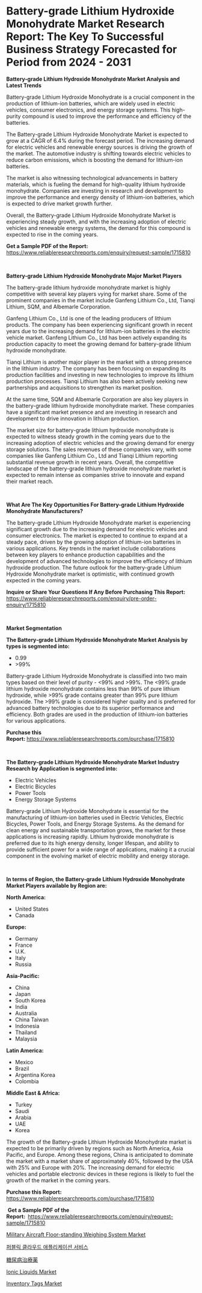 <p><h1>Battery-grade Lithium Hydroxide Monohydrate Market Research Report: The Key To Successful Business Strategy Forecasted for Period from 2024 - 2031</h1></p><p><strong>Battery-grade Lithium Hydroxide Monohydrate Market Analysis and Latest Trends</strong></p>
<p><p>Battery-grade Lithium Hydroxide Monohydrate is a crucial component in the production of lithium-ion batteries, which are widely used in electric vehicles, consumer electronics, and energy storage systems. This high-purity compound is used to improve the performance and efficiency of the batteries.</p><p>The Battery-grade Lithium Hydroxide Monohydrate Market is expected to grow at a CAGR of 6.4% during the forecast period. The increasing demand for electric vehicles and renewable energy sources is driving the growth of the market. The automotive industry is shifting towards electric vehicles to reduce carbon emissions, which is boosting the demand for lithium-ion batteries.</p><p>The market is also witnessing technological advancements in battery materials, which is fueling the demand for high-quality lithium hydroxide monohydrate. Companies are investing in research and development to improve the performance and energy density of lithium-ion batteries, which is expected to drive market growth further.</p><p>Overall, the Battery-grade Lithium Hydroxide Monohydrate Market is experiencing steady growth, and with the increasing adoption of electric vehicles and renewable energy systems, the demand for this compound is expected to rise in the coming years.</p></p>
<p><strong>Get a Sample PDF of the Report:&nbsp;</strong> <a href="https://www.reliableresearchreports.com/enquiry/request-sample/1715810">https://www.reliableresearchreports.com/enquiry/request-sample/1715810</a></p>
<p>&nbsp;</p>
<p><strong>Battery-grade Lithium Hydroxide Monohydrate Major Market Players</strong></p>
<p><p>The battery-grade lithium hydroxide monohydrate market is highly competitive with several key players vying for market share. Some of the prominent companies in the market include Ganfeng Lithium Co., Ltd, Tianqi Lithium, SQM, and Albemarle Corporation.</p><p>Ganfeng Lithium Co., Ltd is one of the leading producers of lithium products. The company has been experiencing significant growth in recent years due to the increasing demand for lithium-ion batteries in the electric vehicle market. Ganfeng Lithium Co., Ltd has been actively expanding its production capacity to meet the growing demand for battery-grade lithium hydroxide monohydrate.</p><p>Tianqi Lithium is another major player in the market with a strong presence in the lithium industry. The company has been focusing on expanding its production facilities and investing in new technologies to improve its lithium production processes. Tianqi Lithium has also been actively seeking new partnerships and acquisitions to strengthen its market position.</p><p>At the same time, SQM and Albemarle Corporation are also key players in the battery-grade lithium hydroxide monohydrate market. These companies have a significant market presence and are investing in research and development to drive innovation in lithium production.</p><p>The market size for battery-grade lithium hydroxide monohydrate is expected to witness steady growth in the coming years due to the increasing adoption of electric vehicles and the growing demand for energy storage solutions. The sales revenues of these companies vary, with some companies like Ganfeng Lithium Co., Ltd and Tianqi Lithium reporting substantial revenue growth in recent years. Overall, the competitive landscape of the battery-grade lithium hydroxide monohydrate market is expected to remain intense as companies strive to innovate and expand their market reach.</p></p>
<p>&nbsp;</p>
<p><strong>What Are The Key Opportunities For Battery-grade Lithium Hydroxide Monohydrate Manufacturers?</strong></p>
<p><p>The battery-grade Lithium Hydroxide Monohydrate market is experiencing significant growth due to the increasing demand for electric vehicles and consumer electronics. The market is expected to continue to expand at a steady pace, driven by the growing adoption of lithium-ion batteries in various applications. Key trends in the market include collaborations between key players to enhance production capabilities and the development of advanced technologies to improve the efficiency of lithium hydroxide production. The future outlook for the battery-grade Lithium Hydroxide Monohydrate market is optimistic, with continued growth expected in the coming years.</p></p>
<p><strong>Inquire or Share Your Questions If Any Before Purchasing This Report:</strong> <a href="https://www.reliableresearchreports.com/enquiry/pre-order-enquiry/1715810">https://www.reliableresearchreports.com/enquiry/pre-order-enquiry/1715810</a></p>
<p>&nbsp;</p>
<p><strong>Market Segmentation</strong></p>
<p><strong>The Battery-grade Lithium Hydroxide Monohydrate Market Analysis by types is segmented into:</strong></p>
<p><ul><li>0.99</li><li>>99%</li></ul></p>
<p><p>Battery-grade Lithium Hydroxide Monohydrate is classified into two main types based on their level of purity - <99% and >99%. The <99% grade lithium hydroxide monohydrate contains less than 99% of pure lithium hydroxide, while >99% grade contains greater than 99% pure lithium hydroxide. The >99% grade is considered higher quality and is preferred for advanced battery technologies due to its superior performance and efficiency. Both grades are used in the production of lithium-ion batteries for various applications.</p></p>
<p><strong>Purchase this Report:&nbsp;</strong><a href="https://www.reliableresearchreports.com/purchase/1715810">https://www.reliableresearchreports.com/purchase/1715810</a></p>
<p>&nbsp;</p>
<p><strong>The Battery-grade Lithium Hydroxide Monohydrate Market Industry Research by Application is segmented into:</strong></p>
<p><ul><li>Electric Vehicles</li><li>Electric Bicycles</li><li>Power Tools</li><li>Energy Storage Systems</li></ul></p>
<p><p>Battery-grade Lithium Hydroxide Monohydrate is essential for the manufacturing of lithium-ion batteries used in Electric Vehicles, Electric Bicycles, Power Tools, and Energy Storage Systems. As the demand for clean energy and sustainable transportation grows, the market for these applications is increasing rapidly. Lithium hydroxide monohydrate is preferred due to its high energy density, longer lifespan, and ability to provide sufficient power for a wide range of applications, making it a crucial component in the evolving market of electric mobility and energy storage.</p></p>
<p>&nbsp;</p>
<p><strong>In terms of Region, the Battery-grade Lithium Hydroxide Monohydrate Market Players available by Region are:</strong></p>
<p>
    <p> <strong> North America: </strong>
        <ul>
            <li>United States</li>
            <li>Canada</li>
        </ul>
        </p> 
    <p> <strong> Europe: </strong>
        <ul>
            <li>Germany</li>
            <li>France</li>
            <li>U.K.</li>
            <li>Italy</li>
            <li>Russia</li>
        </ul>
        </p> 
    <p> <strong> Asia-Pacific: </strong>
        <ul>
            <li>China</li>
            <li>Japan</li>
            <li>South Korea</li>
            <li>India</li>
            <li>Australia</li>
            <li>China Taiwan</li>
            <li>Indonesia</li>
            <li>Thailand</li>
            <li>Malaysia</li>
        </ul>
        </p> 
    <p> <strong> Latin America: </strong>
        <ul>
            <li>Mexico</li>
            <li>Brazil</li>
            <li>Argentina Korea</li>
            <li>Colombia</li>
        </ul>
        </p> 
    <p> <strong> Middle East & Africa: </strong>
        <ul>
            <li>Turkey</li>
            <li>Saudi</li>
            <li>Arabia</li>
            <li>UAE</li>
            <li>Korea</li>
        </ul>
    </p>
    </p>
<p><p>The growth of the Battery-grade Lithium Hydroxide Monohydrate market is expected to be primarily driven by regions such as North America, Asia Pacific, and Europe. Among these regions, China is anticipated to dominate the market with a market share of approximately 40%, followed by the USA with 25% and Europe with 20%. The increasing demand for electric vehicles and portable electronic devices in these regions is likely to fuel the growth of the market in the coming years.</p></p>
<p><strong>Purchase this Report: </strong><a href="https://www.reliableresearchreports.com/purchase/1715810">https://www.reliableresearchreports.com/purchase/1715810</a></p>
<p>&nbsp;<strong>Get a Sample PDF of the Report:&nbsp;&nbsp;</strong><a href="https://www.reliableresearchreports.com/enquiry/request-sample/1715810">https://www.reliableresearchreports.com/enquiry/request-sample/1715810</a></p>
<p><strong></strong></p>
<p><p><a href="https://butternut-bug-553.notion.site/Military-Aircraft-Floor-standing-Weighing-System-Market-with-the-goal-of-estimating-the-market-size--ada083d30fd14315a488dd4d24bbc122">Military Aircraft Floor-standing Weighing System Market</a></p><p><a href="https://medium.com/@nicholasgarcia1914/%EA%B3%B5%EA%B0%9C-%ED%81%B4%EB%9D%BC%EC%9A%B0%EB%93%9C-%EC%96%B4%ED%94%8C%EB%A6%AC%EC%BC%80%EC%9D%B4%EC%85%98-%EC%84%9C%EB%B9%84%EC%8A%A4-%EC%8B%9C%EC%9E%A5-2031%EB%85%84%EA%B9%8C%EC%A7%80%EC%9D%98-%EC%B6%94%EC%84%B8-%EC%98%88%EC%B8%A1-%EB%B0%8F-%EA%B2%BD%EC%9F%81-%EB%B6%84%EC%84%9D-0e5765395850">퍼블릭 클라우드 애플리케이션 서비스</a></p><p><a href="https://medium.com/@aliciahaley1989/%E7%B3%96%E5%B0%BF%E7%97%85%E8%96%AC%E5%B8%82%E5%A0%B4%E8%A6%8F%E6%A8%A1-%E5%B8%82%E5%A0%B4%E5%B1%95%E6%9C%9B%E3%81%A8%E5%B8%82%E5%A0%B4%E4%BA%88%E6%B8%AC-2024%E5%B9%B4%E3%81%8B%E3%82%892031%E5%B9%B4%E3%81%BE%E3%81%A7-fe6dc80206cd">糖尿病治療薬</a></p><p><a href="https://view.publitas.com/reportprime-1/ionic-liquids-market-analysis-and-market-size-global-industry-overview-market-segmentation-and-forecast-2024-to-2031/">Ionic Liquids Market</a></p><p><a href="https://view.publitas.com/reportprime-1/inventory-tags-market-analysis-and-market-size-global-industry-overview-market-segmentation-and-forecast-2024-to-2031/">Inventory Tags Market</a></p></p>